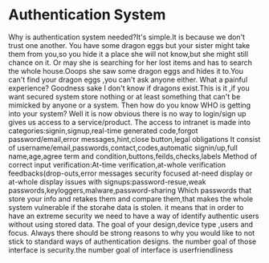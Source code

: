 # Authentication System
Why is authentication system needed?It's simple.It is because we don't trust one another.
You have some dragon eggs but your sister might take them from you,so you hide it a place she will not know,but she might still chance on it.
Or may she is searching for her lost items and has to search the whole house.Ooops she saw some dragon eggs and hides it to.You can't find your dragon eggs ,you can't ask anyone either.
What a painful experience? Goodness sake I don't know if dragons exist.This is it ,if you want secured system store nothing or at least something that can't be mimicked by anyone or a system.
Then how do you know WHO is getting into your system?
Well it is now obvious there is no way to 
login/sign up gives us access to a service/product.
The access to intranet is made into categories:signin,signup,real-time generated code,forgot password/email,error messages,hint,close button,legal obligations
It consist of username/email,passwords,contact,codes,automatic signin/up,full name,age,agree term and condition,buttons,feilds,checks,labels
Method of correct input verification:At-time verification,at-whole verification
feedbacks(drop-outs,error messages
security focused
at-need display or at-whole display
issues with signups:password-resue,weak passwords,keyloggers,malware,password-sharing
Which passwords that store your info and retakes them and compare them,that makes the whole system vulnerable if the storahe data is stolen.
it means that in order to have an extreme security we need to have a way of identify authentic users without using stored data.
The goal of your design,device type ,users and focus.
Always there should be strong reasons to why you would like to not stick to standard ways of authentication designs.
the number goal of those interface is security.the number goal of interface is userfriendliness

